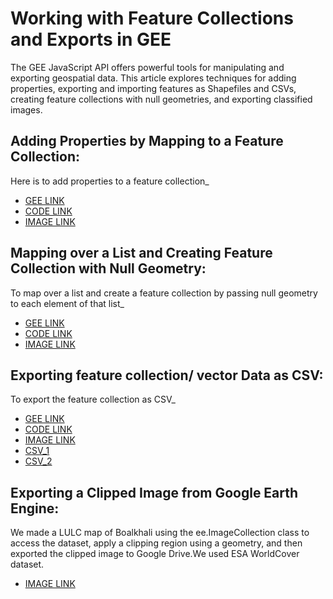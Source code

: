 # **Working with Feature Collections and Exports in GEE**

The GEE JavaScript API offers powerful tools for manipulating and exporting geospatial data. This article explores techniques for adding properties, exporting and importing features as Shapefiles and CSVs, creating feature collections with null geometries, and exporting classified images.
##  Adding Properties by Mapping to a Feature Collection:
Here is to add properties to a feature collection_
*   [GEE LINK](https://code.earthengine.google.com/5bf46b32ceac0f587d9d0f0eab98aabf)
*   [CODE LINK](https://github.com/Ashik-Abdullah-Chowdhury/Basic-GEE-Practice-7/blob/main/addProp_to_FC.js)
*   [IMAGE LINK](https://github.com/Ashik-Abdullah-Chowdhury/Basic-GEE-Practice-7/blob/main/addProp.png)

## Mapping over a List and Creating Feature Collection with Null Geometry:
To map over a list and create a feature collection by passing null geometry to each element of that list_
*   [GEE LINK](https://code.earthengine.google.com/880f850aa86fc91ee065d3f540579de0)
*   [CODE LINK](https://github.com/Ashik-Abdullah-Chowdhury/Basic-GEE-Practice-7/blob/main/List_to_FC.js)
*   [IMAGE LINK](https://github.com/Ashik-Abdullah-Chowdhury/Basic-GEE-Practice-7/blob/main/List_to_FC.png)

## Exporting feature collection/ vector Data as CSV:
To export the feature collection as CSV_
*  [GEE LINK](https://code.earthengine.google.com/769461662101ec1173bea03ddf4df12d) 
*  [CODE LINK](https://github.com/Ashik-Abdullah-Chowdhury/Basic-GEE-Practice-7/blob/main/FC_to_CSV.js) 
*  [IMAGE LINK](https://github.com/Ashik-Abdullah-Chowdhury/Basic-GEE-Practice-7/blob/main/FC_to_CSV.png)
*   [CSV_1](https://github.com/Ashik-Abdullah-Chowdhury/Basic-GEE-Practice-7/blob/main/BOALKHALI_selected_CSV.csv)
*   [CSV_2](https://github.com/Ashik-Abdullah-Chowdhury/Basic-GEE-Practice-7/blob/main/FeatureCollectionOfList_to_CSV.csv)



## Exporting a Clipped Image from Google Earth Engine:
We made a LULC map of Boalkhali using the ee.ImageCollection class to access the dataset, apply a clipping region using a geometry, and then exported the clipped image to Google Drive.We used ESA WorldCover dataset.
*   [IMAGE LINK](https://github.com/Ashik-Abdullah-Chowdhury/Basic-GEE-Practice-7/blob/main/Boalkhali%20LULC.png)
